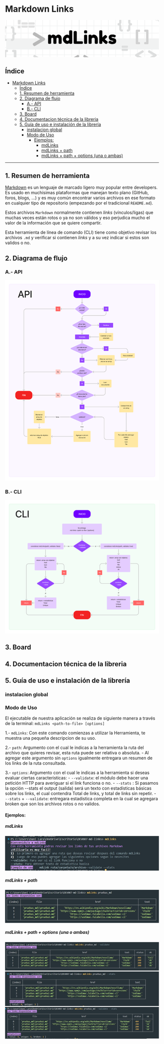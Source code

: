 # Markdown Links
![mdLinks](images/portada.png)

## Índice
- [Markdown Links](#markdown-links)
  - [Índice](#índice)
  - [1. Resumen de herramienta](#1-resumen-de-herramienta)
  - [2. Diagrama de flujo](#2-diagrama-de-flujo)
    - [A.- API](#a--api)
    - [B.- CLI](#b--cli)
  - [3. Board](#3-board)
  - [4. Documentacion técnica de la libreria](#4-documentacion-técnica-de-la-libreria)
  - [5. Guía de uso e instalación de la librería](#5-guía-de-uso-e-instalación-de-la-librería)
    - [instalacion global](#instalacion-global)
    - [Modo de Uso](#modo-de-uso)
      - [Ejemplos:](#ejemplos)
        - [mdLinks](#mdlinks)
        - [mdLinks + path](#mdlinks--path)
        - [mdLinks + path + options (una o ambas)](#mdlinks--path--options-una-o-ambas)

***


## 1. Resumen de herramienta
[Markdown](https://es.wikipedia.org/wiki/Markdown) es un lenguaje de marcado ligero muy popular entre developers. Es usado en muchísimas plataformas que manejan texto plano (GitHub, foros, blogs, ...) y es muy común encontrar varios archivos en ese formato en cualquier tipo de repositorio (empezando por el tradicional `README.md`).

Estos archivos `Markdown` normalmente contienen _links_ (vínculos/ligas) que muchas veces están rotos o ya no son válidos y eso perjudica mucho el valor de la información que se quiere compartir.

Esta herramienta de línea de comando (CLI) tiene como objetivo revisar los archivos `.md` y verificar si contienen _links_ y a su vez indicar si estos son validos o no. 

## 2. Diagrama de flujo

### A.- API
![mdLinks](images/API.png)

### B.- CLI
![mdLinks](images/CLI.png)

## 3. Board
## 4. Documentacion técnica de la libreria
## 5. Guía de uso e instalación de la librería

### instalacion global
### Modo de Uso

El ejecutable de nuestra aplicación se realiza de siguiente manera a través de la terminal:
 `mdLinks <path-to-file> [options]`

 1.- `mdLinks`: Con este comando comienzas a utilizar la Herramienta, te muestra una pequeña descripcion de su uso. 

 2.- `path`: Argumento con el cual le indicas a la herramienta la ruta del archivo que quieres revisar, esta ruta puede ser relativa o absoluta.
     - Al agregar este argumento sin `options` igualmente entregara un resumen de los links de la ruta consultada. 

 3.- `options`: Argumento con el cual le indicas a la herramienta si deseas evaluar ciertas caracteristicas: 
     - `--validate`: el módulo debe hacer una petición HTTP para averiguar si el link funciona o no.
     - `--stats` : Si pasamos la opción --stats el output (salida) será un texto con estadísticas básicas sobre los links, el cual contendra Total de links, y total de links sin repetir. 
         - `--stats` + `--validate`: entregara estadistica completa en la cual se agregara broken que son los archivos rotos o no validos.

#### Ejemplos: 

##### mdLinks 
![mdLinks](images/uso1.jpg)

##### mdLinks + path
![mdLinks](images/uso2.jpg)

##### mdLinks + path + options (una o ambas)
![mdLinks](images/uso3.jpg)
![mdLinks](images/uso4.jpg)
![mdLinks](images/uso5.jpg)


